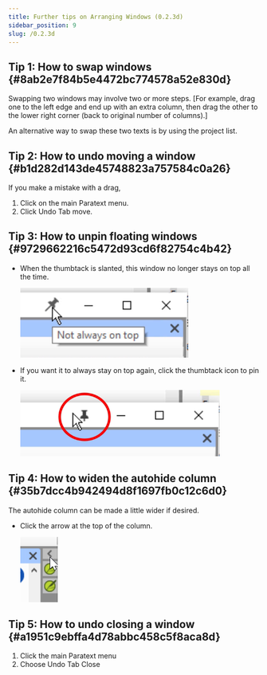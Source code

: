 ```yaml
---
title: Further tips on Arranging Windows (0.2.3d)
sidebar_position: 9
slug: /0.2.3d
---
```




## Tip 1: How to swap windows {#8ab2e7f84b5e4472bc774578a52e830d}


Swapping two windows may involve two or more steps. [For example, drag one to the left edge and end up with an extra column, then drag the other to the lower right corner (back to original number of columns).]


An alternative way to swap these two texts is by using the project list.


## Tip 2: How to undo moving a window {#b1d282d143de45748823a757584c0a26}


If you make a mistake with a drag,

1. Click on the main Paratext menu.
1. Click Undo Tab move.

## Tip 3: How to unpin floating windows {#9729662216c5472d93cd6f82754c4b42}

- When the thumbtack is slanted, this window no longer stays on top all the time.

	![](/notion_imgs/1547587650.png)

- If you want it to always stay on top again, click the thumbtack icon to pin it.

	![](/notion_imgs/973992109.png)


## Tip 4: How to widen the autohide column {#35b7dcc4b942494d8f1697fb0c12c6d0}


The autohide column can be made a little wider if desired.

- Click the arrow at the top of the column.

	![](/notion_imgs/260578745.png)


## Tip 5: How to undo closing a window {#a1951c9ebffa4d78abbc458c5f8aca8d}

1. Click the main Paratext menu
1. Choose Undo Tab Close
